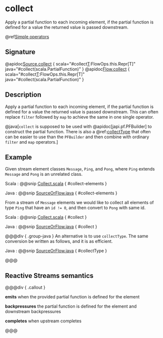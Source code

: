 # collect

Apply a partial function to each incoming element, if the partial function is defined for a value the returned value is passed downstream.

@ref[Simple operators](../index.md#simple-operators)

## Signature

@apidoc[Source.collect](Source) { scala="#collect[T](pf:PartialFunction[Out,T]):FlowOps.this.Repr[T]" java="#collect(scala.PartialFunction)" }
@apidoc[Flow.collect](Flow) { scala="#collect[T](pf:PartialFunction[Out,T]):FlowOps.this.Repr[T]" java="#collect(scala.PartialFunction)" }

## Description

Apply a partial function to each incoming element, if the partial function is defined for a value the returned
value is passed downstream. This can often replace `filter` followed by `map` to achieve the same in one single operator.

@java[`collect` is supposed to be used with @apidoc[japi.pf.PFBuilder] to construct the partial function.
There is also a @ref:[collectType](collectType.md) that often can be easier to use than the `PFBuilder` and
then combine with ordinary `filter` and `map` operators.]

## Example

Given stream element classes `Message`, `Ping`, and `Pong`, where `Ping` extends `Message` and `Pong` is an
unrelated class.

Scala
:   @@snip [Collect.scala](/docs/src/test/scala/docs/stream/operators/sourceorflow/Collect.scala) { #collect-elements }

Java
:   @@snip [SourceOrFlow.java](/docs/src/test/java/jdocs/stream/operators/SourceOrFlow.java) { #collect-elements }


From a stream of `Message` elements we would like to collect all elements of type `Ping` that have an `id != 0`,
and then convert to `Pong` with same id.

Scala
:   @@snip [Collect.scala](/docs/src/test/scala/docs/stream/operators/sourceorflow/Collect.scala) { #collect }

Java
:   @@snip [SourceOrFlow.java](/docs/src/test/java/jdocs/stream/operators/SourceOrFlow.java) { #collect }

@@@div { .group-java }
An alternative is to use `collectType`. The same conversion be written as follows, and it is as efficient.

Java
:   @@snip [SourceOrFlow.java](/docs/src/test/java/jdocs/stream/operators/SourceOrFlow.java) { #collectType }

@@@

## Reactive Streams semantics

@@@div { .callout }

**emits** when the provided partial function is defined for the element

**backpressures** the partial function is defined for the element and downstream backpressures

**completes** when upstream completes

@@@
